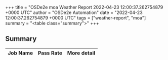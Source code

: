 +++
title = "OSDe2e moa Weather Report 2022-04-23 12:00:37.262754879 +0000 UTC"
author = "OSDe2e Automation"
date = "2022-04-23 12:00:37.262754879 +0000 UTC"
tags = ["weather-report", "moa"]
summary = "<table class=\"summary\"></table>"
+++
## Summary

| Job Name | Pass Rate | More detail |
|----------|-----------|-------------|




